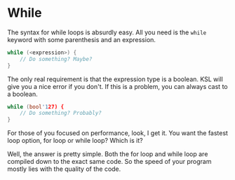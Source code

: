 # While

The syntax for while loops is absurdly easy. All you need is the
`while` keyword with some parenthesis and an expression.

```c
while (<expression>) {
	// Do something? Maybe?
}
```

The only real requirement is that the expression type is a
boolean. KSL will give you a nice error if you don't. If this
is a problem, you can always cast to a boolean.

```c
while (bool'127) {
	// Do something? Probably?
}
```

For those of you focused on performance, look, I get it. You want
the fastest loop option, for loop or while loop? Which is it?

Well, the answer is pretty simple. Both the for loop and while loop
are compiled down to the exact same code. So the speed of your
program mostly lies with the quality of the code.
